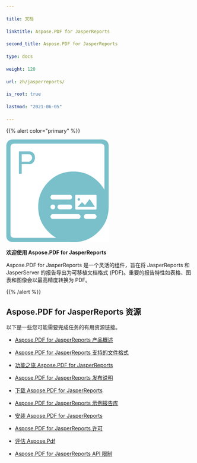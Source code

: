 ```yaml
---

title: 文档

linktitle: Aspose.PDF for JasperReports

second_title: Aspose.PDF for JasperReports

type: docs

weight: 120

url: zh/jasperreports/

is_root: true

lastmod: "2021-06-05"

---
```


{{% alert color="primary" %}}

![todo:image_alt_text](aspose_pdf-for-jasperreports.png)

**欢迎使用 Aspose.PDF for JasperReports**

Aspose.PDF for JasperReports 是一个灵活的组件，旨在将 JasperReports 和 JasperServer 的报告导出为可移植文档格式 (PDF)。重要的报告特性如表格、图表和图像会以最高精度转换为 PDF。

{{% /alert %}}

## **Aspose.PDF for JasperReports 资源**

以下是一些您可能需要完成任务的有用资源链接。

- [Aspose.PDF for JasperReports 产品概述](/pdf/jasperreports/product-overview/)

- [Aspose.PDF for JasperReports 支持的文件格式](/pdf/jasperreports/supported-file-formats/)

- [功能之旅 Aspose.PDF for JasperReports](/pdf/jasperreports/feature-tour/)

- [Aspose.PDF for JasperReports 发布说明](https://releases.aspose.com/pdf/jassperreport/release-notes/)

- [下载 Aspose.PDF for JasperReports](https://releases.aspose.com/pdf/jassperreport/)

- [Aspose.PDF for JasperReports 示例报告库](/pdf/jasperreports/sample-reports-gallery/)

- [安装 Aspose.PDF for JasperReports](/pdf/jasperreports/installation/)

- [Aspose.PDF for JasperReports 许可](/pdf/jasperreports/licensing/)

- [评估 Aspose.Pdf](/pdf/jasperreports/evaluate-aspose-pdf/)

- [Aspose.PDF for JasperReports API 限制](/pdf/jasperreports/api-limitations/)